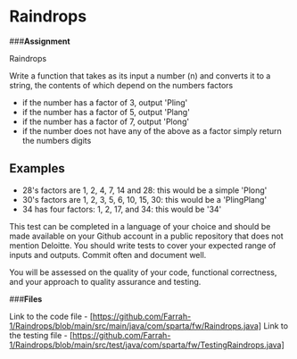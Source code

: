 # Raindrops

###**Assignment** 

Raindrops

Write a function that takes as its input a number (n) and converts it to a string, the contents of which depend on the numbers factors

- if the number has a factor of 3, output 'Pling'
- if the number has a factor of 5, output 'Plang'
- if the number has a factor of 7, output 'Plong'
- if the number does not have any of the above as a factor simply return the numbers digits

## Examples

- 28's factors are 1, 2, 4, 7, 14 and 28: this would be a simple 'Plong'
- 30's factors are 1, 2, 3, 5, 6, 10, 15, 30: this would be a 'PlingPlang'
- 34 has four factors: 1, 2, 17, and 34: this would be '34'

This test can be completed in a language of your choice and should be made available on your Github account in a public repository that does not mention Deloitte. You should write tests to cover your expected range of inputs and outputs. Commit often and document well.

You will be assessed on the quality of your code, functional correctness, and your approach to quality assurance and testing.

###**Files** 

Link to the code file - [https://github.com/Farrah-1/Raindrops/blob/main/src/main/java/com/sparta/fw/Raindrops.java]
Link to the testing file - [https://github.com/Farrah-1/Raindrops/blob/main/src/test/java/com/sparta/fw/TestingRaindrops.java]
